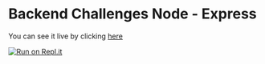 # Backend Challenges Node - Express

You can see it live by clicking [here](https://node-express-01.herokuapp.com/)

[![Run on Repl.it](https://repl.it/badge/github/freeCodeCamp/boilerplate-npm)](https://repl.it/github/freeCodeCamp/boilerplate-npm)